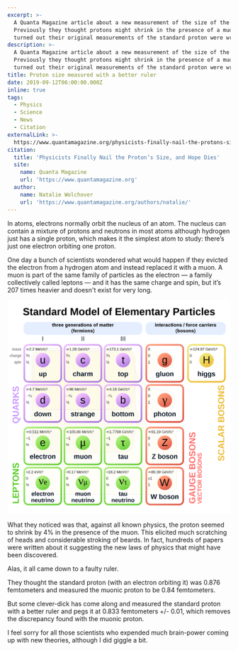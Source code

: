 ```yaml
---
excerpt: >-
  A Quanta Magazine article about a new measurement of the size of the proton.
  Previously they thought protons might shrink in the presence of a muon, but it
  turned out their original measurements of the standard proton were wrong.
description: >-
  A Quanta Magazine article about a new measurement of the size of the proton.
  Previously they thought protons might shrink in the presence of a muon, but it
  turned out their original measurements of the standard proton were wrong.
title: Proton size measured with a better ruler
date: 2019-09-12T06:00:00.000Z
inline: true
tags:
  - Physics
  - Science
  - News
  - Citation
externalLink: >-
  https://www.quantamagazine.org/physicists-finally-nail-the-protons-size-and-hope-dies-20190911/
citation:
  title: 'Physicists Finally Nail the Proton’s Size, and Hope Dies'
  site:
    name: Quanta Magazine
    url: 'https://www.quantamagazine.org'
  author:
    name: Natalie Wolchover
    url: 'https://www.quantamagazine.org/authors/natalie/'
---
```

In atoms, electrons normally orbit the nucleus of an atom. The nucleus can contain a mixture of protons and neutrons in most atoms although hydrogen just has a single proton, which makes it the simplest atom to study: there’s just one electron orbiting one proton.

One day a bunch of scientists wondered what would happen if they evicted the electron from a hydrogen atom and instead replaced it with a muon. A muon is part of the same family of particles as the electron — a family collectively called leptons — and it has the same charge and spin, but it’s 207 times heavier and doesn't exist for very long.

![Elementary particles diagram, including leptons.](/assets/images/posts/2019/09/2019-09-12-leptons.png "@itemprop=image")

What they noticed was that, against all known physics, the proton seemed to shrink by 4% in the presence of the muon. This elicited much scratching of heads and considerable stroking of beards. In fact, hundreds of papers were written about it suggesting the new laws of physics that might have been discovered.

Alas, it all came down to a faulty ruler.

They thought the standard proton (with an electron orbiting it) was 0.876 femtometers and measured the muonic proton to be 0.84 femtometers.

But some clever-dick has come along and measured the standard proton with a better ruler and pegs it at 0.833 femtometers +/- 0.01, which removes the discrepancy found with the muonic proton. 

I feel sorry for all those scientists who expended much brain-power coming up with new theories, although I did giggle a bit.




